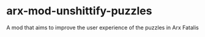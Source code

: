 # arx-mod-unshittify-puzzles
A mod that aims to improve the user experience of the puzzles in Arx Fatalis

